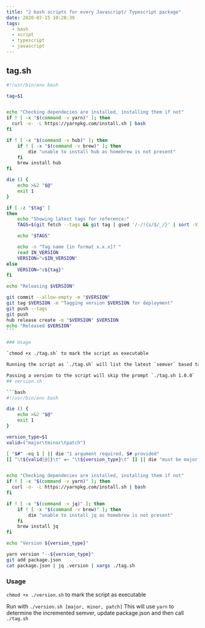 ```yaml
---
title: "2 bash scripts for every Javascript/ Typescript package"
date: 2020-07-15 10:28:39
tags:
  - bash
  - script
  - typescript
  - javascript
---
```


## tag.sh

````bash
#!/usr/bin/env bash

tag=$1


echo "Checking dependecies are installed, installing them if not"
if ! [ -x "$(command -v yarn)" ]; then
  curl -o- -L https://yarnpkg.com/install.sh | bash
fi

if ! [ -x "$(command -v hub)" ]; then
	if ! [ -x "$(command -v brew)" ]; then
    	die "unable to install hub as homebrew is not present"
    fi
    brew install hub
fi

die () {
    echo >&2 "$@"
    exit 1
}

if [ -z "$tag" ]
then
    echo "Showing latest tags for reference:"
    TAGS=$(git fetch --tags && git tag | gsed '/-/!{s/$/_/}' | sort -V | sed 's/_$//'  | tail -n 5)

    echo "$TAGS"

    echo -n "Tag name [in format x.x.x]? "
    read IN_VERSION
    VERSION="v$IN_VERSION"
else
    VERSION="v${tag}"
fi

echo "Releasing $VERSION"

git commit --allow-empty -m "$VERSION"
git tag $VERSION -m "Tagging version $VERSION for deployment"
git push --tags
git push
hub release create -m "$VERSION" $VERSION
echo "Released $VERSION"
```

### Usage

`chmod +x ./tag.sh` to mark the script as executable

Running the script as `./tag.sh` will list the latest `semver` based tags in order, prompt you for a new one, then tag and push the commit and create a release on github.

Passing a version to the script will skip the prompt `./tag.sh 1.0.0`
## version.sh

```bash
#!/usr/bin/env bash

die () {
    echo >&2 "$@"
    exit 1
}

version_type=$1
valid=("major\tminor\tpatch")

[ "$#" -eq 1 ] || die "1 argument required, $# provided"
[[ "\t${valid[@]}\t" =~ "\t${version_type}\t" ]] || die "must be major, minor, or patch"


echo "Checking dependecies are installed, installing them if not"
if ! [ -x "$(command -v yarn)" ]; then
  curl -o- -L https://yarnpkg.com/install.sh | bash
fi

if ! [ -x "$(command -v jq)" ]; then
	if ! [ -x "$(command -v brew)" ]; then
    	die "unable to install jq as homebrew is not present"
    fi
    brew install jq
fi

echo "Version ${version_type}"

yarn version "--${version_type}"
git add package.json
cat package.json | jq .version | xargs ./tag.sh
````

### Usage

`chmod +x ./version.sh` to mark the script as executable

Run with `./version.sh [major, minor, patch]` This will use `yarn` to determine the incremented semver, update package.json and then call `./tag.sh`

